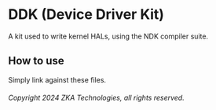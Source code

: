# DDK (Device Driver Kit)

A kit used to write kernel HALs, using the NDK compiler suite.

## How to use

Simply link against these files.

###### Copyright 2024 ZKA Technologies, all rights reserved.
